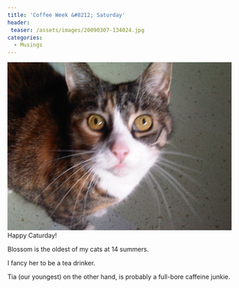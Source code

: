 ```yaml
---
title: 'Coffee Week &#8212; Saturday'
header:
 teaser: /assets/images/20090307-134024.jpg
categories:
  - Musings
---
```

<img src="/assets/images/20090307-134024.jpg">Happy Caturday!

Blossom is the oldest of my cats at 14 summers.

I fancy her to be a tea drinker.

Tia (our youngest) on the other hand, is probably a full-bore caffeine junkie.